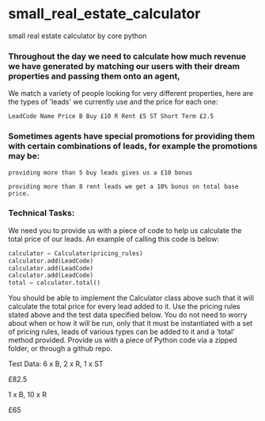 # small_real_estate_calculator
small real estate calculator by core python

### Throughout the day we need to calculate how much revenue we have generated by matching our users with their dream properties and passing them onto an agent,
We match a variety of people looking for very different properties, here are the types of 'leads' we currently use and the price for each one:

`LeadCode Name Price
B Buy £10
R Rent £5
ST Short Term £2.5`

### Sometimes agents have special promotions for providing them with certain combinations of leads, for example the promotions may be:

`providing more than 5 buy leads gives us a £10 bonus`

`providing more than 8 rent leads we get a 10% bonus on total base price.`

### Technical Tasks:

We need you to provide us with a piece of code to help us calculate the total price of our
leads. An example of calling this code is below:


```python
calculator = Calculator(pricing_rules)
calculator.add(LeadCode)
calculator.add(LeadCode)
calculator.add(LeadCode)
total = calculator.total()
```


You should be able to implement the Calculator class above such that it will calculate the
total price for every lead added to it.
Use the pricing rules stated above and the test data specified below.
You do not need to worry about when or how it will be run, only that it must be instantiated
with a set of pricing rules, leads of various types can be added to it and a ‘total’ method
provided.
Provide us with a piece of ​ Python​ code via a zipped folder, or through a github repo.


Test Data:
6 x B, 2 x R, 1 x ST

£82.5

1 x B, 10 x R

£65
